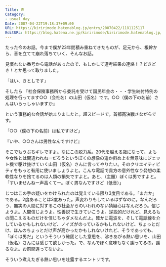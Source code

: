 ```yaml
---
Title: 声
Category:
- usual day
Date: 2007-04-22T19:18:37+09:00
URL: https://kiririmode.hatenablog.jp/entry/20070422/1181125117
EditURL: https://blog.hatena.ne.jp/kiririmode/kiririmode.hatenablog.jp/atom/entry/8454420450078217387
---
```



たった今のお話。今まで僕が23年間積み重ねてきたものが、足元から、根幹から、音を立てて崩れ落ちていく、そんなお話。


見慣れない番号から電話があったので、もしかして選考結果の連絡！？どきどき！とか思って取りました。

「はい、きとしです」

そしたら
『社会保険事務所から委託を受けて国民年金の・・・学生納付特例の処理を行ってます○○（会社名）の山田（仮名）です。○○（僕の下の名前）さんはいらっしゃいますか』

という事務的な会話が始まりましたと。超スピードで。首都高決戦さながらです。

「○○（僕の下の名前）は私ですけど」

『いや、○○さんは男性なんですけど』


そこでもうぶちギレですよ。なにこの脱力系。20代を越える歳になって、よもや女性とは間違われねーだろうというぼくの想像の遥か斜め上を無意味にジェット機で駆け抜けていく山田（仮名）さんに言ってやりたい。そのクリエイティビティをもっと有用に使いましょうよと。こんな電話で貴方の意外性なり発想の柔軟性なりを捨てるのは人類の損失ですよと。あと、（主題）ぼくは男ですよと。
「すいませんねー声高くてー。ぼく男なんですけど（低音）」


じつはこの手の疑いをかけられたのは覚えている限り3度目である。「またか」である。2度あることは3度あった。声変わりもしているはずなのに。なんだろう、無実の人間に対するこの社会からのいわれのない猜疑心はなんだろう。信じようよ。人間信じようよ。性善説で生きていこうよ。逆説的だけれど、見えるもの聞こえるものだけを信じちゃダメなんだよ。確かに電波を、そして電話線を介しているかもしれないけど、ノイズがのっているかもしれないけど、ちょっとだけ、ほんのちょっとだけ声が高かったかもしれないけれど、そうであっても、「ぼくは男だ」というそういう確固とした意思を、沸きあがる熱い思いを、山田（仮名）さんには感じて欲しかった。で、なんでぼく意味もなく謝ってるの。謝るなよ。お前間違ってないよ。


そういう煮えたぎる熱い思いを吐露するエントリです。
